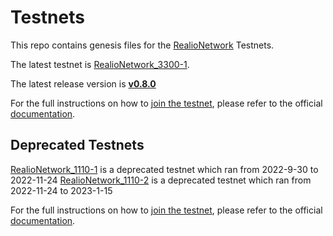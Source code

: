 # Testnets

This repo contains genesis files for the [RealioNetwork](https://github.com/realiotech/realio-network) Testnets.

The latest testnet is [RealioNetwork_3300-1](./realionetwork_3300-1).

The latest release version is [**v0.8.0**](https://github.com/realiotech/realio-network/releases/tag/v0.8.0)

For the full instructions on how to [join the testnet](https://docs.realio.network/testnet/join-public/setup), please refer to the official [documentation](https://docs.realio.network/).

## Deprecated Testnets
[RealioNetwork_1110-1](./realionetwork_1110-1) is a deprecated testnet which ran from 2022-9-30 to 2022-11-24
[RealioNetwork_1110-2](./realionetwork_1110-2) is a deprecated testnet which ran from 2022-11-24 to 2023-1-15


For the full instructions on how to [join the testnet](https://docs.realio.network/testnet/overview), please refer to the official [documentation](https://docs.realio.network/).
